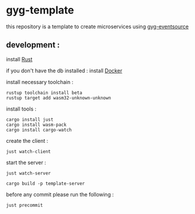 # gyg-template

this repository is a template to create microservices using [gyg-eventsource](https://github.com/galakhygame/gyg-eventsource)

## development : 

install [Rust](https://rustup.rs/)

if you don't have the db installed :
install [Docker](https://www.docker.com/)

install necessary toolchain : 
```shell
rustup toolchain install beta
rustup target add wasm32-unknown-unknown 
```

install tools : 
```shell 
cargo install just
cargo install wasm-pack
cargo install cargo-watch
```

create the client :
```shell
just watch-client
```

start the server :
```shell 
just watch-server
```

```shell
cargo build -p template-server
```

before any commit please run the following : 

```shell
just precommit
```
